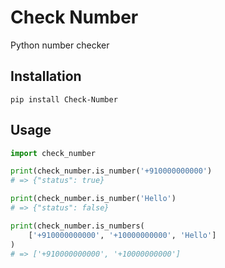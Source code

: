 # Check Number
Python number checker

## Installation

```
pip install Check-Number
```

## Usage

```py
import check_number

print(check_number.is_number('+910000000000')
# => {"status": true}

print(check_number.is_number('Hello')
# => {"status": false}

print(check_number.is_numbers(
    ['+910000000000', '+10000000000', 'Hello']
)
# => ['+910000000000', '+10000000000']
```
